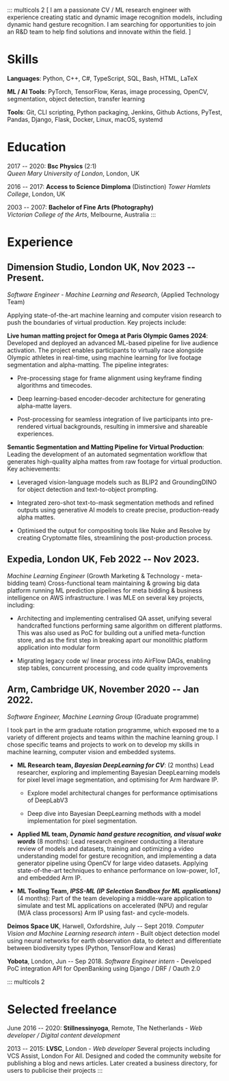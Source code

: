 ::: multicols
2 \[ I am a passionate CV / ML research engineer with experience
creating static and dynamic image recognition models, including dynamic
hand gesture recognition. I am searching for opportunities to join an
R&D team to help find solutions and innovate within the field. \]

# Skills

**Languages**: Python, C++, C#, TypeScript, SQL, Bash, HTML, LaTeX

**ML / AI Tools**: PyTorch, TensorFlow, Keras, image processing, OpenCV,
segmentation, object detection, transfer learning

**Tools**: Git, CLI scripting, Python packaging, Jenkins, Github
Actions, PyTest, Pandas, Django, Flask, Docker, Linux, macOS, systemd

# Education

2017 -- 2020: **Bsc Physics** (2:1)\
*Queen Mary University of London*, London, UK

2016 -- 2017: **Access to Science Dimploma** (Distinction) *Tower
Hamlets College*, London, UK

2003 -- 2007: **Bachelor of Fine Arts (Photography)**\
*Victorian College of the Arts*, Melbourne, Australia
:::

# Experience

## Dimension Studio, London UK, Nov 2023 -- Present. 

*Software Engineer - Machine Learning and Research*, (Applied Technology
Team)

Applying state-of-the-art machine learning and computer vision research
to push the boundaries of virtual production. Key projects include:

**Live human matting project for Omega at Paris Olympic Games 2024**:
Developed and deployed an advanced ML-based pipeline for live audience
activation. The project enables participants to virtually race alongside
Olympic athletes in real-time, using machine learning for live footage
segmentation and alpha-matting. The pipeline integrates:

-   Pre-processing stage for frame alignment using keyframe finding
    algorithms and timecodes.

-   Deep learning-based encoder-decoder architecture for generating
    alpha-matte layers.

-   Post-processing for seamless integration of live participants into
    pre-rendered virtual backgrounds, resulting in immersive and
    shareable experiences.

**Semantic Segmentation and Matting Pipeline for Virtual Production**:
Leading the development of an automated segmentation workflow that
generates high-quality alpha mattes from raw footage for virtual
production. Key achievements:

-   Leveraged vision-language models such as BLIP2 and GroundingDINO for
    object detection and text-to-object prompting.

-   Integrated zero-shot text-to-mask segmentation methods and refined
    outputs using generative AI models to create precise,
    production-ready alpha mattes.

-   Optimised the output for compositing tools like Nuke and Resolve by
    creating Cryptomatte files, streamlining the post-production
    process.

## **Expedia**, London UK, Feb 2022 -- Nov 2023. 

*Machine Learning Engineer* (Growth Marketing & Technology -
meta-bidding team) Cross-functional team maintaining & growing big data
platform running ML prediction pipelines for meta bidding & business
intelligence on AWS infrastructure. I was MLE on several key projects,
including:

-   Architecting and implementing centralised QA asset, unifying several
    handcrafted functions performing same algorithm on different
    platforms. This was also used as PoC for building out a unified
    meta-function store, and as the first step in breaking apart our
    monolithic platform application into modular form

-   Migrating legacy code w/ linear process into AirFlow DAGs, enabling
    step tables, concurrent processing, and code quality improvements

## **Arm**, Cambridge UK, November 2020 -- Jan 2022. 

*Software Engineer, Machine Learning Group* (Graduate programme)

I took part in the arm graduate rotation programme, which exposed me to
a variety of different projects and teams within the machine learning
group. I chose specific teams and projects to work on to develop my
skills in machine learning, computer vision and embedded systems.

-   **ML Research team, *Bayesian DeepLearning for CV***: (2 months)
    Lead researcher, exploring and implementing Bayesian DeepLearning
    models for pixel level image segmentation, and optimising for Arm
    hardware IP.

    -   Explore model architectural changes for performance
        optimisations of DeepLabV3

    -   Deep dive into Bayesian DeepLearning methods with a model
        implementation for pixel segmentation.

-   **Applied ML team, *Dynamic hand gesture recognition, and visual
    wake words*** (8 months): Lead research engineer conducting a
    literature review of models and datasets, training and optimizing a
    video understanding model for gesture recognition, and implementing
    a data generator pipeline using OpenCV for large video datasets.
    Applying state-of-the-art techniques to enhance performance on
    low-power, IoT, and embedded Arm IP.

<!-- -->

-   **ML Tooling Team, *IPSS-ML (IP Selection Sandbox for ML
    applications)*** (4 months): Part of the team developing a
    middle-ware application to simulate and test ML applications on
    accelerated (NPU) and regular (M/A class processors) Arm IP using
    fast- and cycle-models.

**Deimos Space UK**, Harwell, Oxfordshire, July -- Sept 2019. *Computer
Vision and Machine Learning research intern* - Built object detection
model using neural networks for earth observation data, to detect and
differentiate between biodiversity types (Python, TensorFlow and Keras)

**Yobota**, London, Jun -- Sep 2018. *Software Engineer intern* -
Developed PoC integration API for OpenBanking using Django / DRF / Oauth
2.0

::: multicols
2

# Selected freelance

June 2016 -- 2020: **Stillnessinyoga**, Remote, The Netherlands - *Web
developer / Digital content development*

2013 -- 2015: **LVSC**, London - *Web developer* Several projects
including VCS Assist, London For All. Designed and coded the community
website for publishing a blog and news articles. Later created a
business directory, for users to publicise their projects
:::
